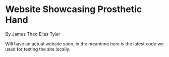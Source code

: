 # Website Showcasing Prosthetic Hand
By James Theo Elias Tyler

Will have an actual website soon, in the meantime here is the latest code we used for testing the site locally.

